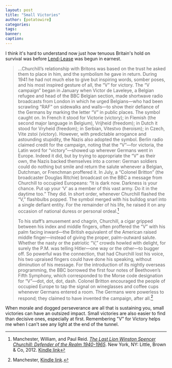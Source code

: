 ```yaml
---
layout: post
title: "Small Victories"
author: [potatowire]
categories: 
tags: 
banner: 
caption: 
---
```


I think it's hard to understand now just how tenuous Britain's hold on survival was before [Lend-Lease][1] was begun in earnest.

> ...Churchill’s relationship with Britons was based on the trust he asked them to place in him, and the symbolism he gave in return. During 1941 he had not much else to give but inspiring words, somber poses, and his most inspired gesture of all, the “V” for victory. The “V campaign” began in January when Victor de Laveleye, a Belgian refugee and head of the BBC Belgian section, made shortwave radio broadcasts from London in which he urged Belgians—who had been scrawling “RAF” on sidewalks and walls—to show their defiance of the Germans by marking the letter “V” in public places. The symbol caught on. In French it stood for Victorie (victory); in Flemish (the second major language in Belgium), Vrijheid (freedom); in Dutch it stood for Vryheid (freedom); in Serbian, Vitestvo (heroism); in Czech, Vite zstoi (victory). However, with predictable arrogance and astounding stupidity, the Nazis also adopted the symbol. Berlin radio claimed credit for the campaign, noting that the “V”—for victoria, the Latin word for “victory”—showed up wherever Germans went in Europe. Indeed it did, but by trying to appropriate the “V” as their own, the Nazis backed themselves into a corner: German soldiers could do nothing but smile and return the salute whenever a Belgian, Dutchman, or Frenchman proffered it. In July, a “Colonel Britton” (the broadcaster Douglas Ritchie) broadcast on the BBC a message from Churchill to occupied Europeans: “It is dark now. Darkness is your chance. Put up your ‘V’ as a member of this vast army. Do it in the daytime too.” They did. In short order, whenever Churchill flashed the “V,” flashbulbs popped. The symbol merged with his bulldog snarl into a single defiant entity. For the remainder of his life, he raised it on any occasion of national duress or personal ordeal.[^1]
> 
> To his staff’s amusement and chagrin, Churchill, a cigar gripped between his index and middle fingers, often proffered the “V” with his palm facing inward—the British equivalent of the American raised middle finger—instead of giving the proper, palm-outward salute. Whether the nasty or the patriotic “V,” crowds howled with delight, for surely the P.M. was telling Hitler—one way or the other—to bugger off. So powerful was the connection, that had Churchill lost his voice, his two upraised fingers could have done his speaking, without diminution of his message. For the introduction of its nightly overseas programming, the BBC borrowed the first four notes of Beethoven’s Fifth Symphony, which corresponded to the Morse code designation for “V”—dot, dot, dot, dash. Colonel Britton encouraged the people of occupied Europe to tap the signal on wineglasses and coffee cups whenever Germans entered a room. The Germans were powerless to respond; they claimed to have invented the campaign, after all.[^2]

When morale and dogged perseverance are all that is sustaining you, small victories can have an outsized impact. Small victories are also easier to find than decisive ones, especially at first. Remembering "V" for Victory helps me when I can't see any light at the end of the tunnel.

[^1]:	Manchester, William, and Paul Reid. [*The Last Lion Winston Spencer Churchill: Defender of the Realm 1940-1965*][2]. New York, NY: Little, Brown & Co, 2012. [Kindle link][3]

[^2]:	Manchester, [Kindle link][4].

[1]:	https://en.wikipedia.org/wiki/Lend-Lease
[2]:	https://www.amazon.com/dp/B0076DEPUK/?tag=potatowire-20
[3]:	http://a.co/9YqmD9g
[4]:	http://a.co/20oTRNK
